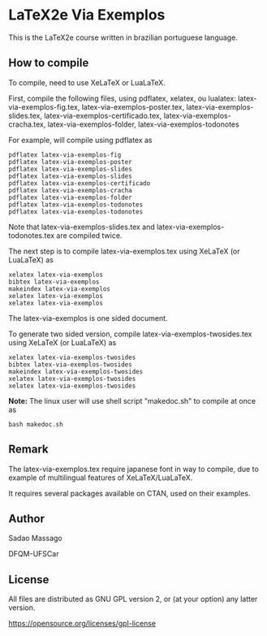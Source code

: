 LaTeX2e Via Exemplos
====================

This is the LaTeX2e course written in brazilian portuguese
language.

How to compile
--------------
To compile, need to use XeLaTeX or LuaLaTeX.

First, compile the following files, using pdflatex, xelatex, ou lualatex:
latex-via-exemplos-fig.tex,
latex-via-exemplos-poster.tex,
latex-via-exemplos-slides.tex,
latex-via-exemplos-certificado.tex,
latex-via-exemplos-cracha.tex,
latex-via-exemplos-folder,
latex-via-exemplos-todonotes
    
For example, will compile using pdflatex as

    pdflatex latex-via-exemplos-fig
    pdflatex latex-via-exemplos-poster
    pdflatex latex-via-exemplos-slides
    pdflatex latex-via-exemplos-slides
    pdflatex latex-via-exemplos-certificado
    pdflatex latex-via-exemplos-cracha
    pdflatex latex-via-exemplos-folder
    pdflatex latex-via-exemplos-todonotes
    pdflatex latex-via-exemplos-todonotes
    
Note that latex-via-exemplos-slides.tex and latex-via-exemplos-todonotes.tex are compiled twice.

The next step is to compile latex-via-exemplos.tex 
using XeLaTeX (or LuaLaTeX) as

    xelatex latex-via-exemplos
    bibtex latex-via-exemplos
    makeindex latex-via-exemplos
    xelatex latex-via-exemplos
    xelatex latex-via-exemplos

The latex-via-exemplos is one sided document.

To generate two sided version, compile latex-via-exemplos-twosides.tex
using XeLaTeX (or LuaLaTeX) as

    xelatex latex-via-exemplos-twosides
    bibtex latex-via-exemplos-twosides
    makeindex latex-via-exemplos-twosides
    xelatex latex-via-exemplos-twosides
    xelatex latex-via-exemplos-twosides

**Note:** 
The linux user will use shell script "makedoc.sh" to compile at once as

    bash makedoc.sh
    
Remark
------
The latex-via-exemplos.tex require japanese font in way to compile,
due to example of multilingual features of XeLaTeX/LuaLaTeX.

It requires several packages available on CTAN, used on their examples.

Author
------
Sadao Massago

DFQM-UFSCar

License
-------
All files are distributed as GNU GPL version 2, or (at your option)
any latter version.

https://opensource.org/licenses/gpl-license
